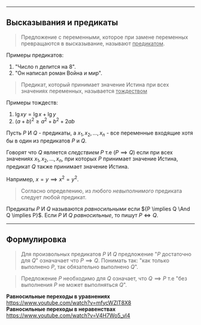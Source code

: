 
---

## Высказывания и предикаты

> Предложение с переменными, которое при замене переменных превращаются в высказывание, называют <ins>предикатом</ins>.

Примеры предикатов:
1. "Число n делится на 8".
2. "Он написал роман Война и мир".

> Предикат, который принимает значение Истина при всех значениях переменных, называется <ins>тождеством</ins>

Примеры тождеств:
1. ${\lg{xy} = \lg{x} + \lg{y}}$
2. ${(a+b)^2 \ge a^2 + b^2 + 2ab}$

Пусть ${P}$ И ${Q}$ - предикаты, а ${x_1, x_2, \dotsc,x_n}$ - все переменные входящие хотя бы в один из предикатов ${P}$ и ${Q}$.

Говорят что ${Q}$ является <i>следствием</i> ${P}$ т.е ${(P \implies Q)}$ если при всех значениях ${x_1, x_2, \dotsc,x_n}$, при которых ${P}$ принимает значение Истина, предикат ${Q}$ также принимает значение Истина.

Например, ${x = y \implies x^2 = y^2}$.

> Согласно определению, из любого <i>невыполнимого</i> предиката следует любой предикат.

Предикаты ${P}$ И ${Q}$ называются <i>равносильными</i> если ${P \implies Q \And Q \implies P}$. Если ${P}$ И ${Q}$ <i>равносильные</i>, то пишут ${P \iff Q}$.

---
## Формулировка

> Для произвольных предикатов ${P}$ И ${Q}$ предложение "${P}$ достаточно для ${Q}$" означачает что ${P \implies Q }$. Понимать так: "как только выполнено ${P}$, так обязательно выполнено ${Q}$".

> Предложение ${P}$ необходимо для ${Q}$ означает, что ${Q \implies P}$ т.е "без выполнения ${P}$ не может выполняться ${Q}$".

<b>Равносильные переходы в уравнениях</b> https://www.youtube.com/watch?v=mfycWZlT8X8 <br>
<b>Равносильные переходы в неравенствах</b> https://www.youtube.com/watch?v=V4H7Wo5_vl4